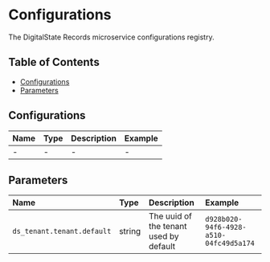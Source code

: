 # Configurations

The DigitalState Records microservice configurations registry.

## Table of Contents

- [Configurations](#configurations)
- [Parameters](#parameters)

## Configurations

| Name | Type | Description | Example |
| :--- | :--- | :---------- | :------ |
| - | - | - | - |

## Parameters

| Name | Type | Description | Example |
| :--- | :--- | :---------- | :------ |
| `ds_tenant.tenant.default` | string | The uuid of the tenant used by default | `d928b020-94f6-4928-a510-04fc49d5a174` |

